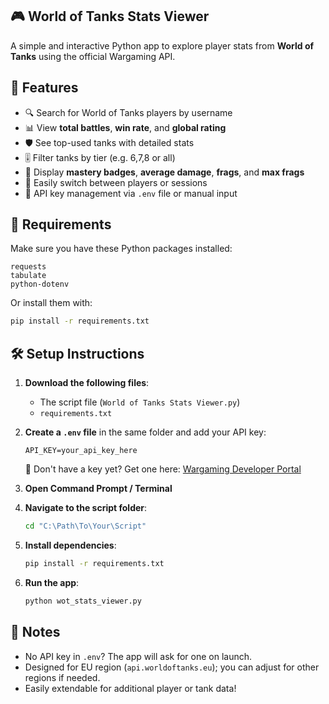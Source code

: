 ## 🎮 World of Tanks Stats Viewer

A simple and interactive Python app to explore player stats from **World of Tanks** using the official Wargaming API.

## 🎯 Features

- 🔍 Search for World of Tanks players by username  
- 📊 View **total battles**, **win rate**, and **global rating**  
- 🛡️ See top-used tanks with detailed stats  
- 🎚️ Filter tanks by tier (e.g. 6,7,8 or all)  
- 🏅 Display **mastery badges**, **average damage**, **frags**, and **max frags**  
- 🔄 Easily switch between players or sessions  
- 🔐 API key management via `.env` file or manual input

## 🧪 Requirements

Make sure you have these Python packages installed:

```
requests  
tabulate  
python-dotenv
```

Or install them with:

```bash
pip install -r requirements.txt
```

## 🛠️ Setup Instructions

1. **Download the following files**:
   - The script file (`World of Tanks Stats Viewer.py`)
   - `requirements.txt`

2. **Create a `.env` file** in the same folder and add your API key:

   ```env
   API_KEY=your_api_key_here
   ```

   🔑 Don't have a key yet? Get one here: [Wargaming Developer Portal](https://developers.wargaming.net/)

3. **Open Command Prompt / Terminal**

4. **Navigate to the script folder**:

   ```bash
   cd "C:\Path\To\Your\Script"
   ```

5. **Install dependencies**:

   ```bash
   pip install -r requirements.txt
   ```

6. **Run the app**:

   ```bash
   python wot_stats_viewer.py
   ```

## 💬 Notes

- No API key in `.env`? The app will ask for one on launch.
- Designed for EU region (`api.worldoftanks.eu`); you can adjust for other regions if needed.
- Easily extendable for additional player or tank data! 
